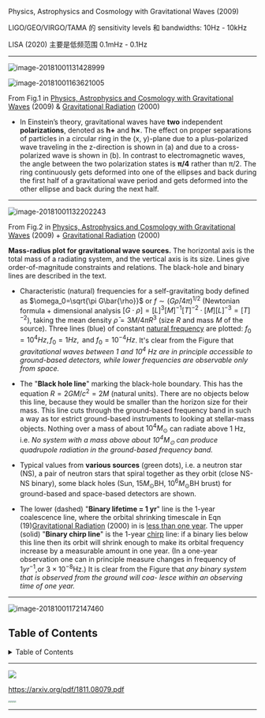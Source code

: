



Physics, Astrophysics and Cosmology with Gravitational Waves (2009)



LIGO/GEO/VIRGO/TAMA 的 sensitivity levels 和 bandwidths: 10Hz - 10kHz

LISA (2020) 主要是低频范围 0.1mHz - 0.1Hz



---

![image-20181001131428999](assets/image-20181001131428999.png)

![image-20181001163621005](assets/image-20181001163621005.png)

From Fig.1 in [Physics, Astrophysics and Cosmology with Gravitational Waves](https://arxiv.org/abs/0903.0338) (2009) & [Gravitational Radiation](https://arxiv.org/abs/gr-qc/0003069) (2000)

- In Einstein’s theory, gravitational waves have **two** independent **polarizations**, denoted as **h+** and **h×**. The effect on proper separations of particles in a circular ring in the (x, y)-plane due to a plus-polarized wave traveling in the z-direction is shown in (a) and due to a cross-polarized wave is shown in (b). In contrast to electromagnetic waves, the angle between the two polarization states is **π/4** rather than π/2. The ring continuously gets deformed into one of the ellipses and back during the first half of a gravitational wave period and gets deformed into the other ellipse and back during the next half. 



---

![image-20181001132202243](assets/image-20181001132202243.png)

From Fig.2 in [Physics, Astrophysics and Cosmology with Gravitational Waves](https://arxiv.org/abs/0903.0338) (2009) + [Gravitational Radiation](https://arxiv.org/abs/gr-qc/0003069) (2000)

**Mass-radius plot for gravitational wave sources.** The horizontal axis is the total mass of a radiating system, and the vertical axis is its size. Lines give order-of-magnitude constraints and relations. The black-hole and binary lines are described in the text.

- Characteristic (natural) frequencies for a self-gravitating body defined as $\omega_0=\sqrt{\pi G\bar{\rho}}$  or $f \sim (G\bar{\rho}/4\pi)^{1/2}$ (Newtonian formula + dimensional analysis $[G\cdot\rho]=[L]^3[M]^{-1}[T]^{-2}\cdot[M][L]^{-3}=[T]^{-2}$), taking the mean density $\bar{\rho} = 3M/4\pi R^3$ (size $R$ and mass $M$ of the source). Three lines (blue) of constant <u>natural frequency</u> are plotted: $f_0 = 10^4 Hz, f_0 = 1 Hz, \text{ and } f_0 = 10^{-4} Hz$. It's clear from the Figure that *gravitational waves between 1 and $10^4$ Hz are in principle accessible to ground-based detectors, while lower frequencies are observable only from space.*

- The "**Black hole line**" marking the black-hole boundary. This has the equation $R=2GM/c^2=2M$ (natural units). There are no objects below this line, because they would be smaller than the horizon size for their mass. This line cuts through the ground-based frequency band in such a way as tor estrict ground-based instruments to looking at stellar-mass objects. Nothing over a mass of about $10^4M_\odot$ can radiate above 1 Hz, i.e. *No system with a mass above about $10^4M_\odot$ can produce quadrupole radiation in the ground-based frequency band.*
- Typical values from **various sources** (green dots), i.e. a neutron star (NS), a pair of neutron stars that spiral together as they orbit (close NS-NS binary), some black holes (Sun, $15M_\odot$BH, $10^6M_\odot$BH brust) for ground-based and space-based detectors are shown. 
- The lower (dashed) "**Binary lifetime = 1 yr**" line is the 1-year coalescence line, where the orbital shrinking timescale in Eqn (19)[Gravitational Radiation](https://arxiv.org/abs/gr-qc/0003069) (2000) in is <u>less than one year</u>. The upper (solid) "**Binary chirp line**" is the 1-year <u>chirp</u> line: if a binary lies below this line then its orbit will shrink enough to make its orbital frequency increase by a measurable amount in one year. (In a one-year observation one can in principle measure changes in frequency of $1yr^{−1}$,or $3×10^{−8}$Hz.) It is clear from the Figure that *any binary system that is observed from the ground will coa- lesce within an observing time of one year.* 





---

![image-20181001172147460](assets/image-20181001172147460.png)







<h2>Table of Contents</h2>
<details>
  <summary>Table of Contents</summary>
  <li><a href="#about">About</a></li>
  <li><a href="#install">Install</a></li>
  <li><a href="#usage">Usage</a></li>
  <li><a href="#update">Update</a></li>
  <li><a href="#contribute">Contribute</a></li>
  <li><a href="#license">License</a></li>
  <a href="#123"><img  src="https://i.loli.net/2018/11/22/5bf61e99ecbc1.png" style="zoom:25%" /></a><img src="https://i.loli.net/2018/11/22/5bf61e99ecbc1.png" style="zoom:25%" />  <img src="https://i.loli.net/2018/11/22/5bf61e99ecbc1.png" style="zoom:25%" />  <img src="https://i.loli.net/2018/11/22/5bf61e99ecbc1.png" style="zoom:25%" />
</details>


---



![](https://i.loli.net/2018/11/22/5bf61e99ecbc1.png)

https://arxiv.org/pdf/1811.08079.pdf

<img src="https://i.loli.net/2018/11/22/5bf61e99ecbc1.png" style="zoom:25%" /><img src="https://i.loli.net/2018/11/22/5bf61e99ecbc1.png" style="zoom:25%" /><img src="https://i.loli.net/2018/11/22/5bf61e99ecbc1.png" style="zoom:25%" /><img src="https://i.loli.net/2018/11/22/5bf61e99ecbc1.png" style="zoom:25%" />



---

